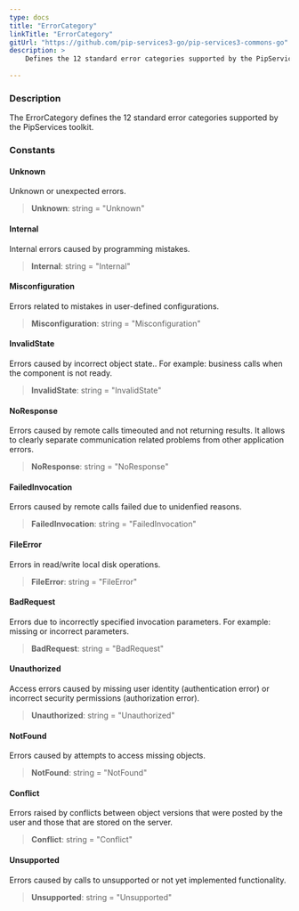 ```yaml
---
type: docs
title: "ErrorCategory"
linkTitle: "ErrorCategory"
gitUrl: "https://github.com/pip-services3-go/pip-services3-commons-go"
description: > 
    Defines the 12 standard error categories supported by the PipServices toolkit.
    
---
```


### Description

The ErrorCategory defines the 12 standard error categories supported by the PipServices toolkit.

### Constants

<span class="hide-title-link"> 

#### Unknown
Unknown or unexpected errors.
>  **Unknown**: string = "Unknown"

#### Internal
Internal errors caused by programming mistakes.
> **Internal**: string = "Internal"

#### Misconfiguration	
Errors related to mistakes in user-defined configurations.
> **Misconfiguration**: string = "Misconfiguration"
	
#### InvalidState
Errors caused by incorrect object state.. 
For example: business calls when the component is not ready.
> **InvalidState**: string = "InvalidState"
	
#### NoResponse	
Errors caused by remote calls timeouted and not returning results.
It allows to clearly separate communication related problems
from other application errors.
> **NoResponse**: string = "NoResponse"

#### FailedInvocation	
Errors caused by remote calls failed due to unidenfied reasons.
> **FailedInvocation**: string = "FailedInvocation"

#### FileError
Errors in read/write local disk operations.
> **FileError**: string = "FileError"

#### BadRequest
Errors due to incorrectly specified invocation parameters.
For example: missing or incorrect parameters.
> **BadRequest**: string = "BadRequest"
	
#### Unauthorized
Access errors caused by missing user identity (authentication error)
or incorrect security permissions (authorization error).
> **Unauthorized**: string = "Unauthorized"

#### NotFound
Errors caused by attempts to access missing objects.
> **NotFound**: string = "NotFound"
	
#### Conflict
Errors raised by conflicts between object versions that were
posted by the user and those that are stored on the server.
> **Conflict**: string = "Conflict"	
	
#### Unsupported	
Errors caused by calls to unsupported or not yet implemented functionality.
>  **Unsupported**: string = "Unsupported"

</span> 

